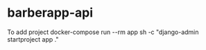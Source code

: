 # barberapp-api

To add project  docker-compose run --rm app sh -c "django-admin startproject app ."
